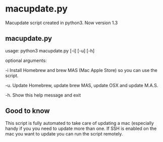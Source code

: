 # macupdate.py
Macupdate script created in python3. Now version 1.3

## macupdate.py
usage: python3 macupdate.py [-i] [-u] [-h]

optional arguments:

  -i    Install Homebrew and brew MAS (Mac Apple Store) so you can use the script.
  
  -u.   Update Homebrew, update brew MAS, update OSX and update M.A.S.
  
  -h.   Show this help message and exit

## Good to know
This script is fully automated to take care of updating a mac (especially handy if you you need to update more than one.
If SSH is enabled on the mac you want to update you can run the script remotely.
